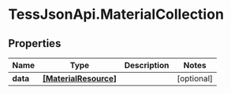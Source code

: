 # TessJsonApi.MaterialCollection

## Properties
Name | Type | Description | Notes
------------ | ------------- | ------------- | -------------
**data** | [**[MaterialResource]**](MaterialResource.md) |  | [optional] 



